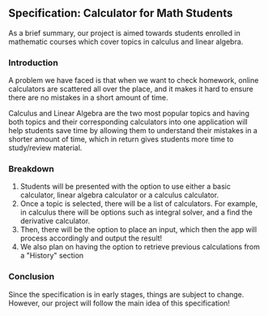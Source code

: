 ## Specification: Calculator for Math Students

As a brief summary, our project is aimed towards students enrolled in mathematic courses which cover topics in 
calculus and linear algebra.

### Introduction

A problem we have faced is that when we want to check homework, online calculators are scattered all 
over the place, and it makes it hard to ensure there are no mistakes in a short amount of time.

Calculus and Linear Algebra are the two most popular topics and having both topics and their corresponding 
calculators into one application will help students save time by allowing them to understand their mistakes in a shorter 
amount of time, which in return gives students more time to study/review material. 

### Breakdown

1. Students will be presented with the option to use either a basic calculator, linear algebra calculator or a calculus calculator.
2. Once a topic is selected, there will be a list of calculators. For example, in calculus there will be options such as integral solver, and a find the derivative calculator. 
3. Then, there will be the option to place an input, which then the app will process accordingly and output the result!
4. We also plan on having the option to retrieve previous calculations from a "History" section

### Conclusion

Since the specification is in early stages, things are subject to change. However, our project will follow the main idea of this specification!



